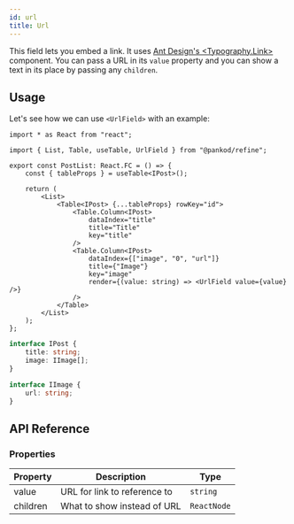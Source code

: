 ```yaml
---
id: url
title: Url
---
```


This field lets you embed a link. It uses [Ant Design's <Typography.Link\>](https://ant.design/components/typography/) component. You can pass a URL in its `value` property and you can show a text in its place by passing any `children`.

## Usage

Let's see how we can use `<UrlField>` with an example:

```tsx title="pages/posts/list.tsx"
import * as React from "react";

import { List, Table, useTable, UrlField } from "@pankod/refine";

export const PostList: React.FC = () => {
    const { tableProps } = useTable<IPost>();

    return (
        <List>
            <Table<IPost> {...tableProps} rowKey="id">
                <Table.Column<IPost>
                    dataIndex="title"
                    title="Title"
                    key="title"
                />
                <Table.Column<IPost>
                    dataIndex={["image", "0", "url"]}
                    title={"Image"}
                    key="image"
                    render={(value: string) => <UrlField value={value} />}
                />
            </Table>
        </List>
    );
};
```

```ts title="interfaces/index.d.ts"
interface IPost {
    title: string;
    image: IImage[];
}

interface IImage {
    url: string;
}
```

## API Reference

### Properties

| Property | Description                  | Type        |
| -------- | ---------------------------- | ----------- |
| value    | URL for link to reference to | `string`    |
| children | What to show instead of URL  | `ReactNode` |
